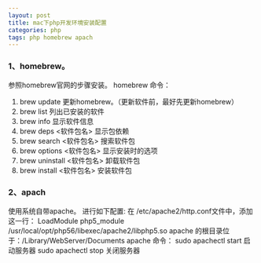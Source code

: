 ```yaml
---
layout: post
title: mac下php开发环境安装配置
categories: php
tags: php homebrew apach
---
```

### 1、homebrew。
参照homebrew官网的步骤安装。
homebrew 命令：
1. brew update 更新homebrew。（更新软件前，最好先更新homebrew）
2. brew list 列出已安装的软件
3. brew info 显示软件信息
4. brew deps <软件包名> 显示包依赖
5. brew search <软件包名> 搜索软件包
6. brew options <软件包名> 显示安装时的选项
7. brew uninstall <软件包名> 卸载软件包
8. brew install <软件包名> 安装软件包
### 2、apach
使用系统自带apache。
进行如下配置:
在 /etc/apache2/http.conf文件中，添加这一行：
LoadModule php5_module    /usr/local/opt/php56/libexec/apache2/libphp5.so
apache 的根目录位于：/Library/WebServer/Documents
apache 命令：
sudo apachectl start 启动服务器
sudo apachectl stop 关闭服务器
